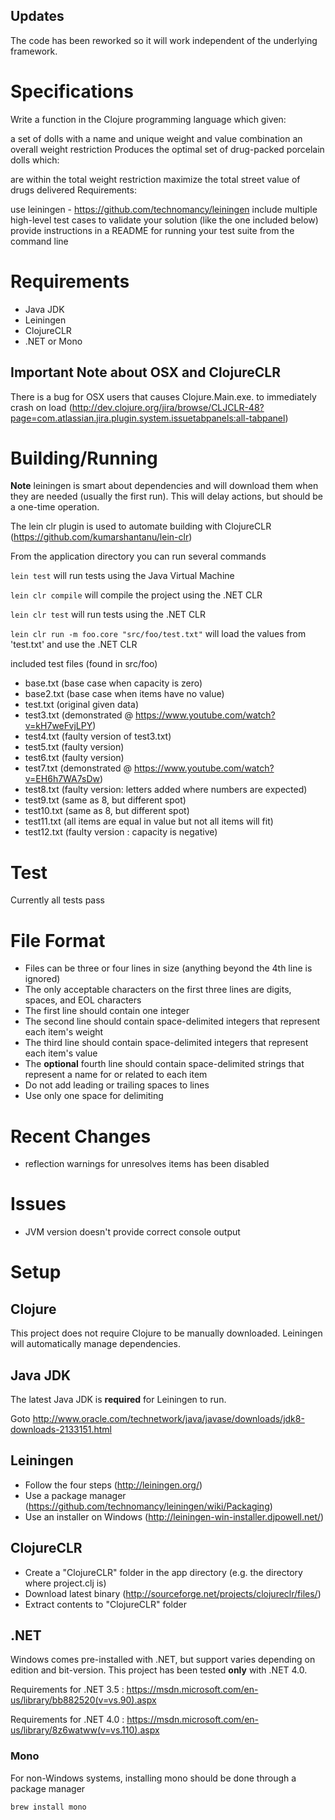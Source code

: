 ## Updates

The code has been reworked so it will work independent of the underlying framework.

# Specifications

Write a function in the Clojure programming language which given:

a set of dolls with a name and unique weight and value combination
an overall weight restriction
Produces the optimal set of drug-packed porcelain dolls which:

are within the total weight restriction
maximize the total street value of drugs delivered
Requirements:

use leiningen - https://github.com/technomancy/leiningen
include multiple high-level test cases to validate your solution (like the one included below)
provide instructions in a README for running your test suite from the command line

# Requirements

* Java JDK
* Leiningen
* ClojureCLR
* .NET or Mono

## Important Note about OSX and ClojureCLR
There is a bug for OSX users that causes Clojure.Main.exe. to immediately crash on load (http://dev.clojure.org/jira/browse/CLJCLR-48?page=com.atlassian.jira.plugin.system.issuetabpanels:all-tabpanel)

# Building/Running

__Note__ leiningen is smart about dependencies and will download them when they are needed (usually the first run). This will delay actions, but should be a one-time operation.

The lein clr plugin is used to automate building with ClojureCLR (https://github.com/kumarshantanu/lein-clr)

From the application directory you can run several commands

`lein test` will run tests using the Java Virtual Machine

`lein clr compile` will compile the project using the .NET CLR

`lein clr test` will run tests using the .NET CLR

`lein clr run -m foo.core "src/foo/test.txt"` will load the values from 'test.txt' and use the .NET CLR

included test files (found in src/foo)

* base.txt (base case when capacity is zero)
* base2.txt (base case when items have no value)
* test.txt (original given data)
* test3.txt (demonstrated @ https://www.youtube.com/watch?v=kH7weFvjLPY)
* test4.txt (faulty version of test3.txt)
* test5.txt (faulty version)
* test6.txt (faulty version)
* test7.txt (demonstrated @ https://www.youtube.com/watch?v=EH6h7WA7sDw)
* test8.txt (faulty version: letters added where numbers are expected)
* test9.txt (same as 8, but different spot)
* test10.txt (same as 8, but different spot)
* test11.txt (all items are equal in value but not all items will fit)
* test12.txt (faulty version : capacity is negative)

# Test

Currently all tests pass

# File Format

* Files can be three or four lines in size (anything beyond the 4th line is ignored)
* The only acceptable characters on the first three lines are digits, spaces, and EOL characters
* The first line should contain one integer
* The second line should contain space-delimited integers that represent each item's weight
* The third line should contain space-delimited integers that represent each item's value
* The __optional__ fourth line should contain space-delimited strings that represent a name for or related to each item
* Do not add leading or trailing spaces to lines
* Use only one space for delimiting

# Recent Changes

* reflection warnings for unresolves items has been disabled

# Issues

* JVM version doesn't provide correct console output

# Setup

## Clojure

This project does not require Clojure to be manually downloaded. Leiningen will automatically manage dependencies.

## Java JDK

The latest Java JDK is __required__ for Leiningen to run.

Goto http://www.oracle.com/technetwork/java/javase/downloads/jdk8-downloads-2133151.html

## Leiningen

* Follow the four steps (http://leiningen.org/)
* Use a package manager (https://github.com/technomancy/leiningen/wiki/Packaging)
* Use an installer on Windows (http://leiningen-win-installer.djpowell.net/)

## ClojureCLR

* Create a "ClojureCLR" folder in the app directory (e.g. the directory where project.clj is)
* Download latest binary (http://sourceforge.net/projects/clojureclr/files/)
* Extract contents to "ClojureCLR" folder

## .NET

Windows comes pre-installed with .NET, but support varies depending on edition and bit-version. This project has been tested __only__ with .NET 4.0.

Requirements for .NET 3.5 : https://msdn.microsoft.com/en-us/library/bb882520(v=vs.90).aspx

Requirements for .NET 4.0 : https://msdn.microsoft.com/en-us/library/8z6watww(v=vs.110).aspx

### Mono

For non-Windows systems, installing mono should be done through a package manager

```
brew install mono
```
